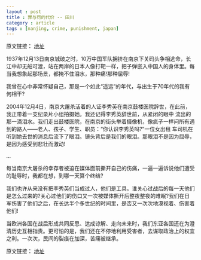 ```yaml
---
layout : post
title : 罪与罚的代价 -- 田川
category : article
tags : [nanjing, crime, punishment, japan]
---
```


原文链接： [地址](http://www.dushumashang.com/2179)

1937年12月13日南京城破之时，10万中国军队拥挤在南京下关码头争相逃命，长江中却无船可渡，站在两岸的日本人像打靶一样，把子弹嵌入中国人的身体里。每当我想象起那场景，都掩不住泪水，那种痛!那种屈辱!

我曾在心中非常怀疑自己，那是一个如此“遥远”的年代，与出生于70年代的我有何相干?

2004年12月4日，南京大屠杀活着的人证李秀英在南京鼓楼医院辞世，在此前，我正带着一支纪录片小组拍摄她。我还记得李秀英辞世前，从紧闭的眼中 流出的那一滴泪水。我们走出鼓楼医院，在南京的街头举着摄像机，像疯子一样问所有遇到的路人——老人、孩子、学生、职员：“你认识李秀英吗?”一位女出租 车司机在听到她去世的消息后流下了眼泪。镜头背后是我们的眼泪。那眼泪不是因为屈辱，是因为感受到悲壮而激动!

…

每当南京大屠杀的幸存者被迫在媒体面前撕开自己的伤痛，一遍一遍诉说他们遭受的耻辱时，我都在想，到哪一天算个终结?

我们也许从来没有把李秀英们当成过人，他们是工具。谁关心过战后的每一天他们是怎么过来的?关心过他们的伤口又一次被媒体撕开后整夜整夜的难眠?我们在日军伤害了他们之后，在长达半个多世纪的时间里，是否又一次次地漠视着、伤害着他们!

当欧洲各国在战后形成共同反思、达成谅解、走向未来时，我们东亚各国还在为澄清历史互相指责。更可怕的是，我们还在不停地利用受害者，去谋取政治上的权宜之利。一次次，民间的裂痕在加深，苦痛被继承。


原文链接： [地址](http://www.dushumashang.com/2179)